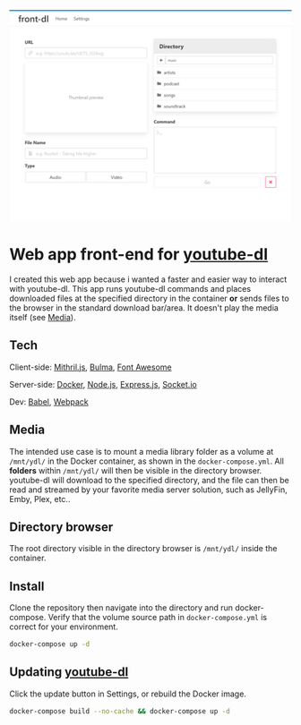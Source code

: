 ![](public/screenshot.png)
# Web app front-end for [youtube-dl][ydl] 
I created this web app because i wanted a faster and easier way to interact with youtube-dl. This app runs youtube-dl commands and places downloaded files at the specified directory in the container **or** sends files to the browser in the standard download bar/area. It doesn't play the media itself (see [Media](#Media)).

## Tech
Client-side: [Mithril.js][m], [Bulma][bu], [Font Awesome][fa]

Server-side: [Docker][d], [Node.js][n], [Express.js][e], [Socket.io][socket]

Dev: [Babel][ba], [Webpack][w]

## Media
The intended use case is to mount a media library folder as a volume at `/mnt/ydl/` in the Docker container, as shown in the `docker-compose.yml`. All **folders** within `/mnt/ydl/` will then be visible in the directory browser. youtube-dl will download to the specified directory, and the file can then be read and streamed by your favorite media server solution, such as JellyFin, Emby, Plex, etc..

## Directory browser
The root directory visible in the directory browser is `/mnt/ydl/` inside the container.

## Install
Clone the repository then navigate into the directory and run docker-compose. Verify that the volume source path in `docker-compose.yml` is correct for your environment.
```sh
docker-compose up -d
```

## Updating [youtube-dl][ydl] 
Click the update button in Settings, or rebuild the Docker image.

```sh
docker-compose build --no-cache && docker-compose up -d
```

[ydl]: https://github.com/ytdl-org/youtube-dl
[m]: https://mithril.js.org/
[bu]: https://bulma.io/
[d]: https://www.docker.com/
[n]: https://nodejs.org/
[e]: https://expressjs.com/
[fa]: https://fontawesome.com/
[ba]: https://babeljs.io/
[w]: https://webpack.js.org/
[socket]: https://socket.io/